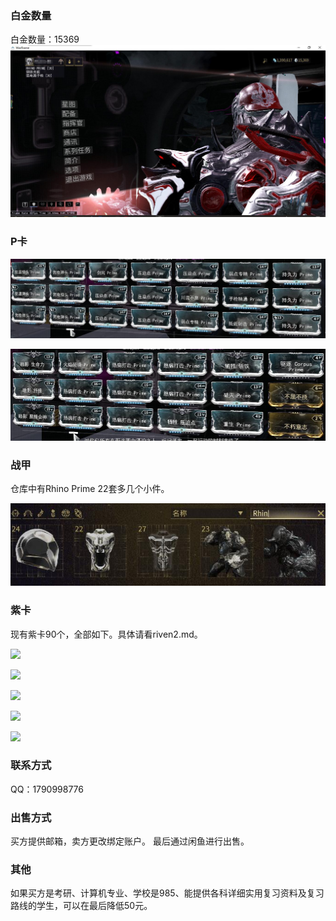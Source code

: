 

### 白金数量
白金数量：15369
![](https://raw.githubusercontent.com/inHibernate/WarframeInSell/master/pictures/界面.jpg)

### P卡

![](https://raw.githubusercontent.com/inHibernate/WarframeInSell/master/pictures/P卡1.jpg)

![](https://raw.githubusercontent.com/inHibernate/WarframeInSell/master/pictures/P卡2.jpg)

### 战甲
仓库中有Rhino Prime 22套多几个小件。

![](https://raw.githubusercontent.com/inHibernate/WarframeInSell/master/pictures/Rhino.jpg)

### 紫卡
现有紫卡90个，全部如下。具体请看riven2.md。

![](https://raw.githubusercontent.com/inHibernate/WarframeInSell/master/pictures/总1.jpg)

![](https://raw.githubusercontent.com/inHibernate/WarframeInSell/master/pictures/总2.jpg)

![](https://raw.githubusercontent.com/inHibernate/WarframeInSell/master/pictures/总3.jpg)

![](https://raw.githubusercontent.com/inHibernate/WarframeInSell/master/pictures/总4.jpg)

![](https://raw.githubusercontent.com/inHibernate/WarframeInSell/master/pictures/总5.jpg)

### 联系方式
QQ：1790998776

### 出售方式
买方提供邮箱，卖方更改绑定账户。
最后通过闲鱼进行出售。

### 其他
如果买方是考研、计算机专业、学校是985、能提供各科详细实用复习资料及复习路线的学生，可以在最后降低50元。
